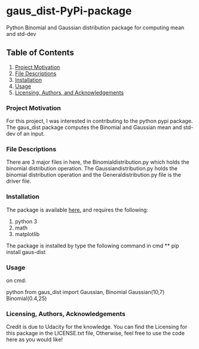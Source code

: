 # gaus_dist-PyPi-package
Python Binomial and Gaussian distribution package for computing mean and std-dev


## Table of Contents
1. [Project Motivation](###project-motivation)
2. [File Descriptions](###file-descriptions)
3. [Installation](###installation)
4. [Usage](###usage)
5. [Licensing, Authors, and Acknowledgements](###licensing,-authors,-and-acknowledgements)



### Project Motivation
For this project, I was interested in contributing to the python pypi package. The gaus_dist package computes the Binomial and Gaussian  mean and std-dev of an input.



### File Descriptions
There are 3 major files in here, the Binomialdistribution.py which holds the binomial distribution operation. The Gaussiandistribution.py holds the binomial distribution operation and the Generaldistribution.py file is the driver file.



### Installation
The package is available [here.](https://pypi.org/project/gaus-dist/) and requires the following:
1. python 3
2. math
3. matplotlib

The package is installed by type the following command in cmd
** pip install gaus-dist


### Usage
on cmd:

python
from gaus_dist import Gaussian, Binomial
Gaussian(10,7)
Binomial(0.4,25)




### Licensing, Authors, Acknowledgements
Credit is due to Udacity for the knowledge. You can find the Licensing for this package in the LICENSE.txt file, Otherwise, feel free to use the code here as you would like!

